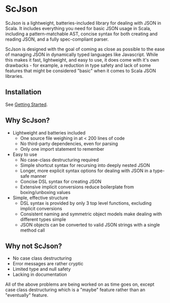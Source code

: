 # ScJson

ScJson is a lightweight, batteries-included library for dealing with JSON in Scala. It includes everything you need for basic JSON usage in Scala, including a pattern-matchable AST, concise syntax for both creating and reading JSON, and a fully spec-compliant parser.

ScJson is designed with the goal of coming as close as possible to the ease of managing JSON in dynamically typed languages like Javascript. While this makes it fast, lightweight, and easy to use, it does come with it's own drawbacks - for example, a reduction in type safety and lack of some features that might be considered "basic" when it comes to Scala JSON libraries.


## Installation

See [Getting Started](https://github.com/tripl3dogdare/scjson/wiki/Getting-Started).


## Why ScJson?

- Lightweight and batteries included
  - One source file weighing in at < 200 lines of code
  - No third-party dependencies, even for parsing
  - Only one import statement to remember
- Easy to use
  - No case-class destructuring required
  - Simple shortcut syntax for recursing into deeply nested JSON
  - Longer, more explicit syntax options for dealing with JSON in a type-safe manner
  - Concise DSL syntax for creating JSON
  - Extensive implicit conversions reduce boilerplate from boxing/unboxing values
- Simple, effective structure
  - DSL syntax is provided by only 3 top level functions, excluding implicit conversions
  - Consistent naming and symmetric object models make dealing with different types simple
  - JSON objects can be converted to valid JSON strings with a single method call


## Why not ScJson?

- No case class destructuring
- Error messages are rather cryptic
- Limited type and null safety
- Lacking in documentation

All of the above problems are being worked on as time goes on, except case class destructuring which is a "maybe" feature rather than an "eventually" feature.